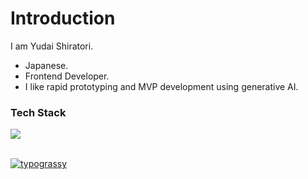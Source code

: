 # Introduction

I am Yudai Shiratori.
- Japanese.
- Frontend Developer.
- I like rapid prototyping and MVP development using generative AI.

### Tech Stack

<img src="https://skillicons.dev/icons?i=html,css,js,typescript,supabase,react,next,remix,vite,nodejs,github,discord,notion,vercel" /> <br /><br />

<a href="https://github.com/kawarimidoll/typograssy"><img alt="typograssy" src="https://typograssy.deno.dev/api?text=Hola!%20&l0=ffffff&l1=e8d13b&l2=e6c13d&l3=f09f2d&l4=d94f20&speed=2000&comment="></a>
